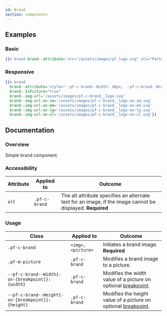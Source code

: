 ```yaml
---
id: Brand
section: components
---
```


## Examples
### Basic
```hbs
{{> brand brand--attribute='src="/assets/images/pf_logo.svg" alt="PatternFly logo"'}}
```

### Responsive
```hbs
{{> brand
  brand--attribute='style="--pf-c-brand--Width: 40px; --pf-c-brand--Width-on-sm: 60px; --pf-c-brand--Width-on-md: 220px;"'
  brand--IsPicture="true"
  brand--img-url='/assets/images/pf-c-brand__logo.svg'
  brand--img-url-on-sm='/assets/images/pf-c-brand__logo-on-sm.svg'
  brand--img-url-on-md='/assets/images/pf-c-brand__logo-on-md.svg'
  brand--img-url-on-lg='/assets/images/pf-c-brand__logo-on-lg.svg'
  brand--img-url-on-xl='/assets/images/pf-c-brand__logo-on-xl.svg'}}
```

## Documentation
### Overview
Simple brand component.

### Accessibility
| Attribute | Applied to | Outcome |
| -- | -- | -- |
| `alt` | `.pf-c-brand` | The alt attribute specifies an alternate text for an image, if the image cannot be displayed. **Required** |

### Usage
| Class | Applied to | Outcome |
| -- | -- | -- |
| `.pf-c-brand` | `<img>, <picture>` |  Initiates a brand image. **Required** |
| `.pf-m-picture` | `.pf-c-brand` |  Modifies a brand image to a picture. |
| `--pf-c-brand--Width{-on-[breakpoint]}: {width}` | `.pf-c-brand` |  Modifies the width value of a picture on optional [breakpoint](/developer-resources/global-css-variables#breakpoint-variables-and-class-suffixes). |
| `--pf-c-brand--Height{-on-[breakpoint]}: {height}` | `.pf-c-brand` |  Modifies the height value of a picture on optional [breakpoint](/developer-resources/global-css-variables#breakpoint-variables-and-class-suffixes). |
